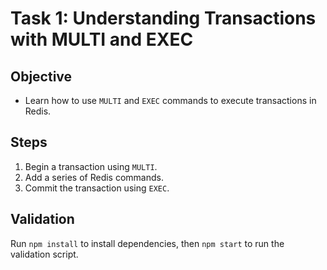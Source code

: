 # Task 1: Understanding Transactions with MULTI and EXEC

## Objective

- Learn how to use `MULTI` and `EXEC` commands to execute transactions in Redis.

## Steps

1. Begin a transaction using `MULTI`.
2. Add a series of Redis commands.
3. Commit the transaction using `EXEC`.

## Validation

Run `npm install` to install dependencies, then `npm start` to run the validation script.

